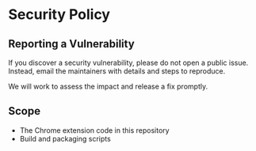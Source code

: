 # Security Policy

## Reporting a Vulnerability

If you discover a security vulnerability, please do not open a public issue.
Instead, email the maintainers with details and steps to reproduce.

We will work to assess the impact and release a fix promptly.

## Scope

- The Chrome extension code in this repository
- Build and packaging scripts
